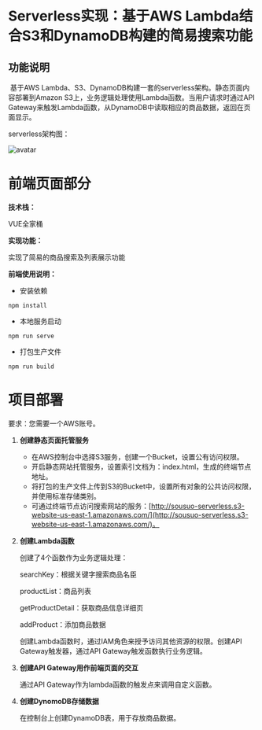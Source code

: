 # Serverless实现：基于AWS Lambda结合S3和DynamoDB构建的简易搜索功能

## 功能说明

​	基于AWS Lambda、S3、DynamoDB构建一套的serverless架构。静态页面内容部署到Amazon S3上，业务逻辑处理使用Lambda函数。当用户请求时通过API Gateway来触发Lambda函数，从DynamoDB中读取相应的商品数据，返回在页面显示。

serverless架构图：

![avatar](https://s3.amazonaws.com/sousuo-serverless/Architecture+diagram.png)

# 前端页面部分

**技术栈：**

VUE全家桶

**实现功能：**

实现了简易的商品搜索及列表展示功能

**前端使用说明：**

- 安装依赖

```
npm install
```

- 本地服务启动

```
npm run serve
```

- 打包生产文件

```
npm run build
```



# 项目部署

要求：您需要一个AWS账号。

1. **创建静态页面托管服务**

   - 在AWS控制台中选择S3服务，创建一个Bucket，设置公有访问权限。
   - 开启静态网站托管服务，设置索引文档为：index.html，生成的终端节点地址。
   - 将打包的生产文件上传到S3的Bucket中，设置所有对象的公共访问权限，并使用标准存储类别。
   - 可通过终端节点访问搜索网站的服务：[http://sousuo-serverless.s3-website-us-east-1.amazonaws.com/](http://sousuo-serverless.s3-website-us-east-1.amazonaws.com/)。

2. **创建Lambda函数**

   创建了4个函数作为业务逻辑处理：

   searchKey：根据关键字搜索商品名臣

   productList：商品列表

   getProductDetail：获取商品信息详细页

   addProduct：添加商品数据

   创建Lambda函数时，通过IAM角色来授予访问其他资源的权限。创建API Gateway触发器，通过API Gateway触发函数执行业务逻辑。

3. **创建API Gateway用作前端页面的交互**

   通过API Gateway作为lambda函数的触发点来调用自定义函数。

4. **创建DynomoDB存储数据**

   在控制台上创建DynamoDB表，用于存放商品数据。